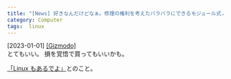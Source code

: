 ```yaml
---
title: "[News] 好きなんだけどなぁ。修理の権利を考えたバラバラにできるモジュール式ノートPC Framework レビュー ---とてもいい"
category: Computer
tags:  linux
---
```


[2023-01-01] [[Gizmodo]](https://www.gizmodo.jp/2021/08/i-wanted-to-love-framework-s-modular-laptop-but-it-s-g.html?utm_source=pocket_saves)  
 とてもいい。
損を覚悟で買ってもいいかも。

[「Linux もあるでよ」](https://frame.work/linux?utm_source=pocket_saves)とのこと。

